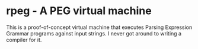 rpeg - A PEG virtual machine
============================

This is a proof-of-concept virtual machine that executes Parsing Expression Grammar programs
against input strings.  I never got around to writing a compiler for it.

